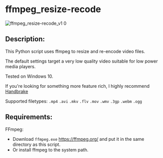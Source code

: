 # ffmpeg_resize-recode

![ffmpeg_resize-recode_v1 0](https://github.com/Nenotriple/ffmpeg_resize-recode/assets/70049990/7ebfcf99-ce26-4695-9ba8-290f5336a782)

Description:
-------------
This Python script uses ffmpeg to resize and re-encode video files.

The default settings target a very low quality video suitable for low power media players.

Tested on Windows 10.

If you're looking for something more feature rich, I highly recommend [Handbrake](https://handbrake.fr/)

Supported filetypes: `.mp4` `.avi` `.mkv` `.flv` `.mov` `.wmv` `.3gp` `.webm` `.ogg`

Requirements:
-------------
FFmpeg:
 - Download `ffmpeg.exe` https://ffmpeg.org/ and put it in the same directory as this script.
 - Or install ffmpeg to the system path.
